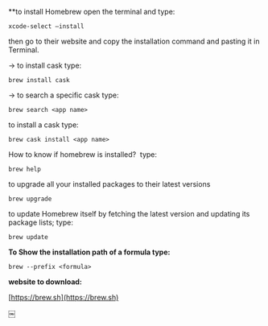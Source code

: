 **to install Homebrew open the terminal and type: 

```
xcode-select —install￼
```

then go to their website and copy the installation command and pasting it in Terminal. 

→ to install cask type: 

```
brew install cask￼
```

→ to search a specific cask type: 

```
brew search <app name>￼
```

to install a cask type: 
```
brew cask install <app name>
```

How to know if homebrew is installed? 
type: 
```
brew help￼
```

to upgrade all your installed packages to their latest versions

```
brew upgrade
```

to update Homebrew itself by fetching the latest version and updating its package lists; type:

```
brew update
```

**To Show the installation path of a formula type:**

```
brew --prefix <formula>
```

**website to download:**

[https://brew.sh](https://brew.sh)

￼